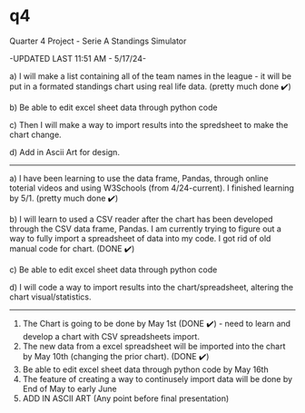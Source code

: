 # q4
Quarter 4 Project - Serie A Standings Simulator

-UPDATED LAST 11:51 AM - 5/17/24-


a) I will make a list containing all of the team names in the league - it will be put in a formated standings chart using real life data. (pretty much done ✔️)

b) Be able to edit excel sheet data through python code

c) Then I will make a way to import results into the spredsheet to make the chart change.

d) Add in Ascii Art for design.

---

a) I have been learning to use the data frame, Pandas, through online toterial videos and using W3Schools (from 4/24-current). I finished learning by 5/1. (pretty much done ✔️) 

b) I will learn to used a CSV reader after the chart has been developed through the CSV data frame, Pandas. I am currently trying to figure out a way to fully import a spreadsheet of data into my code. I got rid of old manual code for chart. (DONE ✔️)

c) Be able to edit excel sheet data through python code

d) I will code a way to import results into the chart/spreadsheet, altering the chart visual/statistics.

---

1. The Chart is going to be done by May 1st (DONE ✔️) - need to learn and develop a chart with CSV spreadsheets import. 
2. The new data from a excel spreadsheet will be imported into the chart by May 10th (changing the prior chart). (DONE ✔️)
3. Be able to edit excel sheet data through python code by May 16th
4. The feature of creating a way to continusely import data will be done by End of May to early June
5. ADD IN ASCII ART (Any point before final presentation)



